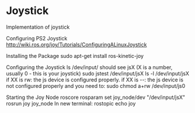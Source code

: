 # Joystick
Implementation of joystick 

Configuring PS2 Joystick 
http://wiki.ros.org/joy/Tutorials/ConfiguringALinuxJoystick

Installing the Package 
sudo apt-get install ros-kinetic-joy

Configuring the Joystick
ls /dev/input/ 
	should see jsX (X is a number, usually 0 - this is your joystick)
sudo jstest /dev/input/jsX
ls -l /dev/input/jsX
	if XX is rw: the js device is configured properly. 
	if XX is --: the js device is not configured properly and you need to: 
			sudo chmod a+rw /dev/input/js0

Starting the Joy Node
roscore
rosparam set joy_node/dev "/dev/input/jsX"
rosrun joy joy_node
In new terminal: rostopic echo joy
